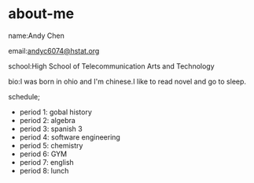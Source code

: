 # about-me
name:Andy Chen

email:andyc6074@hstat.org

school:High School of Telecommunication Arts and Technology

bio:I was born in ohio and I'm chinese.I like to read novel and go to sleep.

schedule;
* period 1: gobal history
* period 2: algebra
* period 3: spanish 3
* period 4: software engineering
* period 5: chemistry
* period 6: GYM
* period 7: english
* period 8: lunch
 
